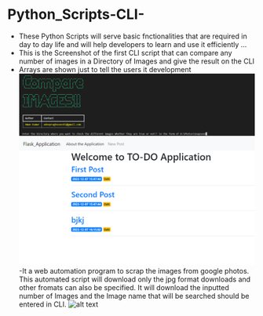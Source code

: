 # Python_Scripts-CLI-
- These Python Scripts will serve basic fnctionalities that are required in day to day life and will help developers to learn and use it efficiently ...
- This is the Screenshot of the first CLI script that can compare any number of images in a Directory of Images and give the result on the CLI
- Arrays are shown just to tell the users it development<br>
![alt text](https://github.com/amandeep7i/Python_Scripts-CLI-/blob/master/Compare_images/Screenshot2.png)
![alt text](https://github.com/amandeep7i/Python_Scripts-CLI-/blob/master/flask_app/Screenshots/s1.png)
-It a web automation program to scrap the images from google photos. This automated script will download only the jpg format downloads and other fromats can also be specified. It will download the inputted number of Images and the Image name that will be searched should be entered in CLI.
![alt text](https://github.com/amandeep7i/Python_Scripts-CLI-/blob/master/Image_Scraper/s1.png)